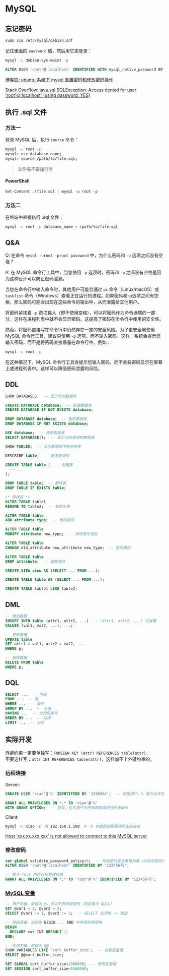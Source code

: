 # MySQL

## 忘记密码

```sh
sudo vim /etc/mysql/debian.cnf
```

记住里面的 `password` 值，然后用它来登录：

```sh
mysql -u debian-sys-maint -p
```

```sql
ALTER USER 'root'@'localhost' IDENTIFIED WITH mysql_native_password BY 'password';  # 修改密码为 password
```

[博客园: ubuntu 系统下 mysql 重置密码和修改密码操作](https://www.cnblogs.com/it-tsz/p/10206008.html)

[Stack Overflow: java.sql.SQLException: Access denied for user 'root'@'localhost' (using password: YES)](https://stackoverflow.com/questions/11922323/java-sql-sqlexception-access-denied-for-user-rootlocalhost-using-password)

## 执行 .sql 文件

### 方法一

登录 MySQL 后，执行 `source` 命令：

```sh
mysql -u root -p
mysql> use database_name;
mysql> source /path/to/file.sql;
```

> 文件名不要加引号

#### PowerShell

```powershell
Get-Content .\file.sql | mysql -u root -p
```

### 方法二

在终端中直接执行 .sql 文件：

```sh
mysql -u root -p database_name < /path/to/file.sql
```

## Q&A

Q: 在命令 `mysql -uroot -proot_password` 中，为什么密码和 `-p` 选项之间没有空格？

A: 在 MySQL 命令行工具中，当您使用 `-p` 选项时，密码和 `-p` 之间没有空格是因为这种设计可以防止密码泄漏。

当您在命令行中输入命令时，其他用户可能会通过 `ps` 命令（Linux/macOS）或 `tasklist` 命令（Windows）查看正在运行的进程。如果密码和-p选项之间有空格，那么密码可能会出现在这些命令的输出中，从而泄露给其他用户。

将密码紧挨着 `-p` 选项输入（即不使用空格），可以将密码作为命令选项的一部分，这样在进程列表中就不会显示密码。这提高了密码在命令行中使用的安全性。

然而，将密码直接写在命令行中仍然存在一定的安全风险。为了更安全地使用 MySQL 命令行工具，建议只使用 `-p` 选项，而不输入密码。这样，系统会提示您输入密码，而不是将密码直接暴露在命令行中。例如：

```sh
mysql -u root -p
```

在这种情况下，MySQL 命令行工具会提示您输入密码，而不会将密码显示在屏幕上或进程列表中。这样可以降低密码泄露的风险。

## DDL

```sql
SHOW DATABASES;  -- 显示所有数据库

CREATE DATABASE database;  -- 新建数据库
CREATE DATABASE IF NOT EXISTS database;

DROP DATABASE database;  -- 删除数据库
DROP DATABASE IF NOT EXISTS database;

USE database;  -- 使用数据库
SELECT DATABASE();  -- 显示当前使用的数据库

SHOW TABLES;  -- 显示数据库中的所有表

DESCRIBE table;  -- 查询表结构

CREATE TABLE table (  -- 创建表
  -- ...
);

DROP TABLE table;  -- 删除表
DROP TABLE IF EXISTS table;

/* 修改表 */
ALTER TABLE table1
RENAME TO table2;  -- 重命名表

ALTER TABLE table
ADD attribute type;  -- 增加属性

ALTER TABLE table
MODIFY attribute new_type;  -- 修改属性类型

ALTER TABLE table
CHANGE old_attribute new_attribute new_type;  -- 更改属性

ALTER TABLE table
DROP attribute;  -- 删除属性

CREATE VIEW view AS (SELECT ... FROM ...);

CREATE TABLE table AS (SELECT ... FROM ...);

CREATE TABLE table1 LIKE table2;
```

## DML

```sql
-- 增加数据
INSERT INTO table (attr1, attr2, ...)  -- (attr1, attr2, ...) 可省略
VALUES (val1, val2, ...), ...;

-- 更新数据
UPDATE table
SET attr1 = val1, attr2 = val2, ...
WHERE p;

-- 删除数据
DELETE FROM table
WHERE p;
```

## DQL

```sql
SELECT ...  -- 字段
FROM ...  -- 表
WHERE ...  -- 条件
GROUP BY ...  -- 分组
HAVING ...  -- 分组后条件
ORDER BY ...  -- 排序
LIMIT ...  -- 分页
```

## 实际开发

外键约束一定要单独写：`FOREIGN KEY (attr) REFERENCES table(attr);`  
不要这样写：`attr INT REFERENCES table(attr)`，这样加不上外键约束的。

### 远程连接

Server:

```sql
CREATE USER 'xiao'@'%' IDENTIFIED BY '1296954';  -- 创建用户，% 表示允许任意主机连接

GRANT ALL PRIVILEGES ON *.* TO 'xiao'@'%'
WITH GRANT OPTION;  -- 授权，允许用户对所有数据库进行任意操作
```

Client:

```sh
mysql -u xiao -p -h 192.168.1.109  # -h 参数指定数据库所在的主机
```

[Host 'xxx.xx.xxx.xxx' is not allowed to connect to this MySQL server](https://stackoverflow.com/questions/1559955/host-xxx-xx-xxx-xxx-is-not-allowed-to-connect-to-this-mysql-server)

### 修改密码

```sql
set global validate_password_policy=0;  -- 修改密码安全策略为低（只校验密码长度，至少 8 位）。
ALTER USER 'root'@'localhost' IDENTIFIED BY '12345678';

-- 授予 root 用户远程管理权限
GRANT ALL PRIVILEGES ON *.* TO 'root'@'%' IDENTIFIED BY '12345678';
```

### [MySQL 变量](https://stackoverflow.com/questions/11754781/how-to-declare-a-variable-in-mysql)

```sql
-- 用户变量，前缀为 @，可以不声明就使用（初始值为 NULL）
SET @var1 = 1, @var2 = 2;
SELECT @var1 := 1, @var2 := 2;  -- SELECT 必须用 := 赋值

-- 局部变量，必须在 BEGIN ... END 中声明后再使用
BEGIN
  DECLARE var INT DEFAULT 1;
END;

-- 系统变量，前缀为 @@
SHOW VARIABLES LIKE 'sort_buffer_size';  -- 查看变量值
SELECT @@sort_buffer_size;

SET GLOBAL sort_buffer_size=1000000;  -- 修改变量值
SET SESSION sort_buffer_size=1000000;
```
